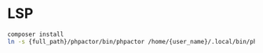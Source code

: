 # LSP

```sh
composer install
ln -s {full_path}/phpactor/bin/phpactor /home/{user_name}/.local/bin/phpactor
```
